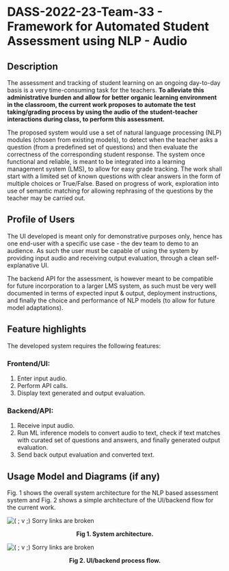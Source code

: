 # DASS-2022-23-Team-33 - Framework for Automated Student Assessment using NLP - Audio

## Description

The assessment and tracking of student learning on an ongoing day-to-day basis is a very time-consuming task for the teachers. **To alleviate this administrative burden and allow for better organic learning environment in the classroom, the current work proposes to automate the test taking/grading process by using the audio of the student-teacher interactions during class, to perform this assessment.**

The proposed system would use a set of natural language processing (NLP) modules (chosen from existing models), to detect when the teacher asks a question (from a predefined set of questions) and then evaluate the correctness of the corresponding student response. The system once functional and reliable, is meant to be integrated into a learning management system (LMS), to allow for easy grade tracking. The work shall start with a limited set of known questions with clear answers in the form of multiple choices or True/False. Based on progress of work, exploration into use of semantic matching for allowing rephrasing of the questions by the teacher may be carried out.

## Profile of Users

The UI developed is meant only for demonstrative purposes only, hence has one end-user with a specific use case - the dev team to demo to an audience. As such the user must be capable of using the system by providing input audio and receiving output evaluation, through a clean self-explanative UI.

The backend API for the assessment, is however meant to be compatible for future incorporation to a larger LMS system, as such must be very well documented in terms of expected input & output, deployment instructions, and finally the choice and performance of NLP models (to allow for future model adaptations).

## Feature highlights

The developed system requires the following features:

### Frontend/UI:
1. Enter input audio.
2. Perform API calls.
3. Display text generated and output evaluation.

### Backend/API:

1. Receive input audio.
2. Run ML inference models to convert audio to text, check if text matches with curated set of questions and answers, and finally generated output evaluation.
3. Send back output evaluation and converted text.

## Usage Model and Diagrams (if any)

Fig. 1 shows the overall system architecture for the NLP based assessment system and Fig. 2 shows a simple architecture of the UI/backend flow for the current work.

![( ; v ;) Sorry links are broken](images/DASS-2023-NLP-Audio.png?raw=true)
<p align="center"> <b> Fig 1. System architecture. </b> </p>

![( ; v ;) Sorry links are broken](images/DASS-2023-NLP-Audio-UI.png?raw=true)
<p align="center"> <b> Fig 2. UI/backend process flow. </b> </p>
